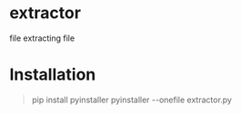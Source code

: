# extractor
file extracting file

# Installation
> pip install pyinstaller
> pyinstaller --onefile extractor.py
